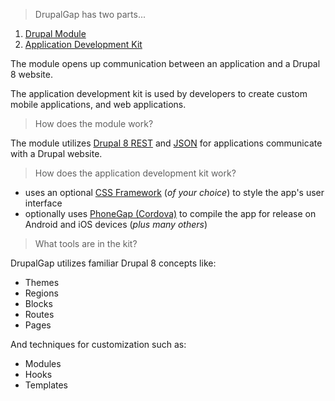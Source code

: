 > DrupalGap has two parts...

1. [Drupal Module](https://drupal.org/project/drupalgap)
2. [Application Development Kit](https://github.com/signalpoint/DrupalGap)

The module opens up communication between an application and a Drupal 8 website.

The application development kit is used by developers to create custom mobile applications, and web applications.

> How does the module work?

The module utilizes [Drupal 8 REST](https://www.drupal.org/documentation/modules/rest) and [JSON](http://www.json.org/) for applications communicate with a Drupal website.

> How does the application development kit work?

- uses an optional [CSS Framework](Introduction/CSS_Frameworks) (*of your choice*) to style the app's user interface
- optionally uses [PhoneGap (Cordova)](/Introduction/PhoneGap_and_Cordova) to compile the app for release on Android and iOS devices (*plus many others*)

> What tools are in the kit?

DrupalGap utilizes familiar Drupal 8 concepts like:

- Themes
- Regions
- Blocks
- Routes
- Pages

And techniques for customization such as:

- Modules
- Hooks
- Templates
